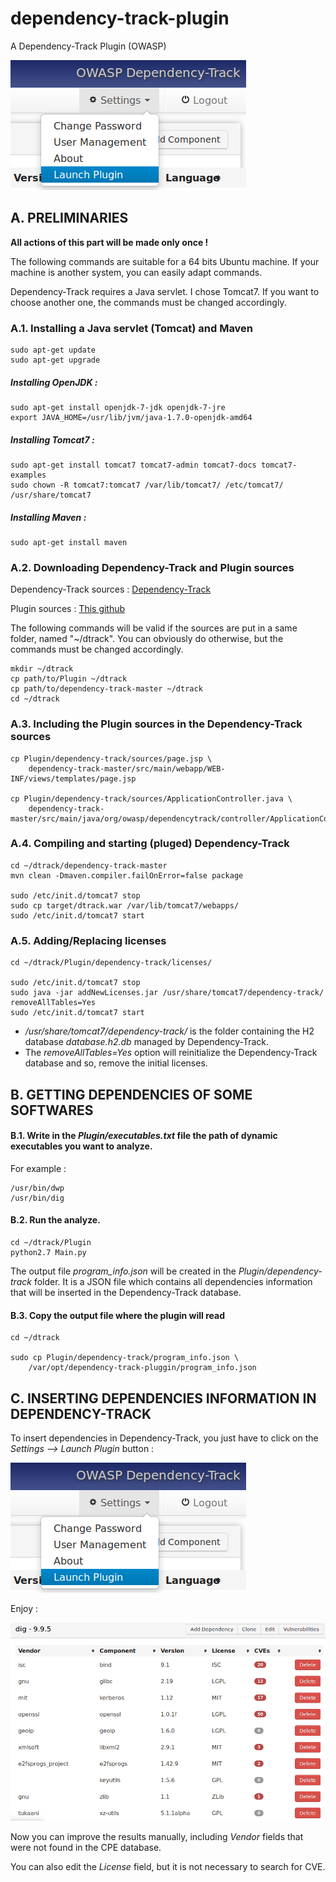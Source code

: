 # dependency-track-plugin
A Dependency-Track Plugin (OWASP)

![plugin](Docs/plugin.png)

## A. PRELIMINARIES

**All actions of this part will be made only once !**

The following commands are suitable for a 64 bits Ubuntu machine. If your machine is another system, you can easily adapt commands.

Dependency-Track requires a Java servlet. I chose Tomcat7. If you want to choose another one, the commands must be changed accordingly.

### A.1. Installing a Java servlet (Tomcat) and Maven
```
sudo apt-get update
sudo apt-get upgrade
```
##### Installing OpenJDK :
```
sudo apt-get install openjdk-7-jdk openjdk-7-jre
export JAVA_HOME=/usr/lib/jvm/java-1.7.0-openjdk-amd64
```
##### Installing Tomcat7 :
```
sudo apt-get install tomcat7 tomcat7-admin tomcat7-docs tomcat7-examples
sudo chown -R tomcat7:tomcat7 /var/lib/tomcat7/ /etc/tomcat7/ /usr/share/tomcat7
```
##### Installing Maven :
```
sudo apt-get install maven
```
### A.2. Downloading Dependency-Track and Plugin sources
Dependency-Track sources : [Dependency-Track](https://github.com/stevespringett/dependency-track)

Plugin sources : [This github](https://github.com/florent-fauvin/dependency-track-plugin)

The following commands will be valid if the sources are put in a same folder, named "~/dtrack".
You can obviously do otherwise, but the commands must be changed accordingly.
```
mkdir ~/dtrack
cp path/to/Plugin ~/dtrack
cp path/to/dependency-track-master ~/dtrack
cd ~/dtrack
```
### A.3. Including the Plugin sources in the Dependency-Track sources
```
cp Plugin/dependency-track/sources/page.jsp \
	dependency-track-master/src/main/webapp/WEB-INF/views/templates/page.jsp

cp Plugin/dependency-track/sources/ApplicationController.java \
	dependency-track-master/src/main/java/org/owasp/dependencytrack/controller/ApplicationController.java
```
### A.4. Compiling and starting (pluged) Dependency-Track
```
cd ~/dtrack/dependency-track-master
mvn clean -Dmaven.compiler.failOnError=false package

sudo /etc/init.d/tomcat7 stop
sudo cp target/dtrack.war /var/lib/tomcat7/webapps/
sudo /etc/init.d/tomcat7 start

```
### A.5. Adding/Replacing licenses
```
cd ~/dtrack/Plugin/dependency-track/licenses/

sudo /etc/init.d/tomcat7 stop
sudo java -jar addNewLicenses.jar /usr/share/tomcat7/dependency-track/ removeAllTables=Yes
sudo /etc/init.d/tomcat7 start
```
* */usr/share/tomcat7/dependency-track/* is the folder containing the H2 database *database.h2.db* managed by Dependency-Track.
* The *removeAllTables=Yes* option will reinitialize the Dependency-Track database and so, remove the initial licenses.

## B. GETTING DEPENDENCIES OF SOME SOFTWARES

#### B.1. Write in the *Plugin/executables.txt* file the path of dynamic executables you want to analyze.
For example :
```
/usr/bin/dwp
/usr/bin/dig
```
#### B.2. Run the analyze.
```
cd ~/dtrack/Plugin
python2.7 Main.py
```
The output file *program_info.json* will be created in the *Plugin/dependency-track* folder. It is a JSON file which contains all dependencies information that will be inserted in the Dependency-Track database.
#### B.3. Copy the output file where the plugin will read
```
cd ~/dtrack

sudo cp Plugin/dependency-track/program_info.json \
	/var/opt/dependency-track-pluggin/program_info.json
```
## C. INSERTING DEPENDENCIES INFORMATION IN DEPENDENCY-TRACK

To insert dependencies in Dependency-Track, you just have to click on the *Settings --> Launch Plugin* button :

![plugin](Docs/plugin.png)

Enjoy :

![dig](Docs/dig.PNG)

Now you can improve the results manually, including *Vendor* fields that were not found in the CPE database.

You can also edit the *License* field, but it is not necessary to search for CVE.
